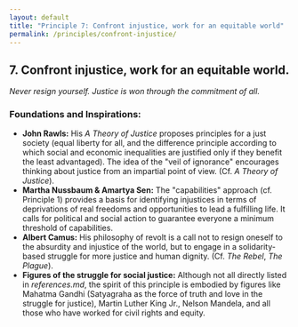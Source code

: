 ```yaml
---
layout: default
title: "Principle 7: Confront injustice, work for an equitable world"
permalink: /principles/confront-injustice/
---
```


## 7. Confront injustice, work for an equitable world.
*Never resign yourself. Justice is won through the commitment of all.*

### Foundations and Inspirations:

*   **John Rawls:** His *A Theory of Justice* proposes principles for a just society (equal liberty for all, and the difference principle according to which social and economic inequalities are justified only if they benefit the least advantaged). The idea of the "veil of ignorance" encourages thinking about justice from an impartial point of view. (Cf. *A Theory of Justice*).
*   **Martha Nussbaum & Amartya Sen:** The "capabilities" approach (cf. Principle 1) provides a basis for identifying injustices in terms of deprivations of real freedoms and opportunities to lead a fulfilling life. It calls for political and social action to guarantee everyone a minimum threshold of capabilities.
*   **Albert Camus:** His philosophy of revolt is a call not to resign oneself to the absurdity and injustice of the world, but to engage in a solidarity-based struggle for more justice and human dignity. (Cf. *The Rebel*, *The Plague*).
*   **Figures of the struggle for social justice:** Although not all directly listed in *references.md*, the spirit of this principle is embodied by figures like Mahatma Gandhi (Satyagraha as the force of truth and love in the struggle for justice), Martin Luther King Jr., Nelson Mandela, and all those who have worked for civil rights and equity. 